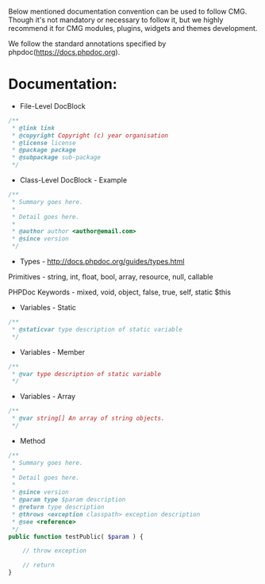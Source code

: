 Below mentioned documentation convention can be used to follow CMG. Though it's not 
mandatory or necessary to follow it, but we highly recommend it for CMG modules, 
plugins, widgets and themes development.

We follow the standard annotations specified by phpdoc(https://docs.phpdoc.org).

Documentation:
========================================
* File-Level DocBlock

```php
/**
 * @link link
 * @copyright Copyright (c) year organisation
 * @license license
 * @package package
 * @subpackage sub-package
 */
```

* Class-Level DocBlock - Example

```php
/**
 * Summary goes here.
 *
 * Detail goes here.
 * 
 * @author author <author@email.com>
 * @since version
 */
```

* Types - http://docs.phpdoc.org/guides/types.html

Primitives - string, int, float, bool, array, resource, null, callable

PHPDoc Keywords - mixed, void, object, false, true, self, static $this

* Variables - Static

```php
/**
 * @staticvar type description of static variable
 */
```

* Variables - Member

```php
/**
 * @var type description of static variable
 */
```

* Variables - Array

```php
/** 
 * @var string[] An array of string objects. 
 */
```

* Method

```php
/**
 * Summary goes here.
 *
 * Detail goes here.
 *
 * @since version
 * @param type $param description
 * @return type description
 * @throws <exception classpath> exception description
 * @see <reference>
 */
public function testPublic( $param ) {

    // throw exception

    // return
}
```
